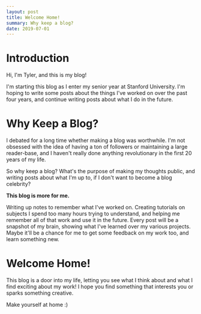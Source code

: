 ```yaml
---
layout: post
title: Welcome Home!
summary: Why keep a blog?
date: 2019-07-01
---
```

# Introduction
Hi, I'm Tyler, and this is my blog!

I'm starting this blog as I enter my senior year at Stanford University. I'm hoping to write some posts about the things I've worked on over the past four years, and continue writing posts about what I do in the future.

# Why Keep a Blog?

I debated for a long time whether making a blog was worthwhile. I'm not obsessed with the idea of having a ton of followers or maintaining a large reader-base, and I haven't really done anything revolutionary in the first 20 years of my life.

So why keep a blog? What's the purpose of making my thoughts public, and writing posts about what I'm up to, if I don't want to become a blog celebrity?

**This blog is more for me.**

Writing up notes to remember what I've worked on. Creating tutorials on subjects I spend too many hours trying to understand, and helping me remember all of that work and use it in the future. Every post will be a snapshot of my brain, showing what I've learned over my various projects. Maybe it'll be a chance for me to get some feedback on my work too, and learn something new.

# Welcome Home!

This blog is a door into my life, letting you see what I think about and what I find exciting about my work! I hope you find something that interests you or sparks something creative.

Make yourself at home :)
